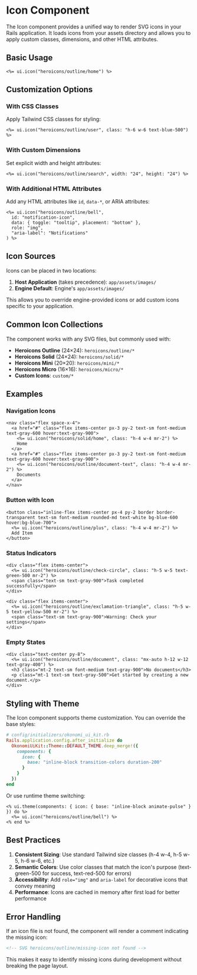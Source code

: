 # Icon Component

The Icon component provides a unified way to render SVG icons in your Rails application. It loads icons from your assets directory and allows you to apply custom classes, dimensions, and other HTML attributes.

## Basic Usage

```erb
<%= ui.icon("heroicons/outline/home") %>
```

## Customization Options

### With CSS Classes

Apply Tailwind CSS classes for styling:

```erb
<%= ui.icon("heroicons/outline/user", class: "h-6 w-6 text-blue-500") %>
```

### With Custom Dimensions

Set explicit width and height attributes:

```erb
<%= ui.icon("heroicons/outline/search", width: "24", height: "24") %>
```

### With Additional HTML Attributes

Add any HTML attributes like `id`, `data-*`, or ARIA attributes:

```erb
<%= ui.icon("heroicons/outline/bell", 
  id: "notification-icon",
  data: { toggle: "tooltip", placement: "bottom" },
  role: "img",
  "aria-label": "Notifications"
) %>
```

## Icon Sources

Icons can be placed in two locations:

1. **Host Application** (takes precedence): `app/assets/images/`
2. **Engine Default**: Engine's `app/assets/images/`

This allows you to override engine-provided icons or add custom icons specific to your application.

## Common Icon Collections

The component works with any SVG files, but commonly used with:

- **Heroicons Outline** (24×24): `heroicons/outline/*`
- **Heroicons Solid** (24×24): `heroicons/solid/*`
- **Heroicons Mini** (20×20): `heroicons/mini/*`
- **Heroicons Micro** (16×16): `heroicons/micro/*`
- **Custom Icons**: `custom/*`

## Examples

### Navigation Icons

```erb
<nav class="flex space-x-4">
  <a href="#" class="flex items-center px-3 py-2 text-sm font-medium text-gray-600 hover:text-gray-900">
    <%= ui.icon("heroicons/solid/home", class: "h-4 w-4 mr-2") %>
    Home
  </a>
  <a href="#" class="flex items-center px-3 py-2 text-sm font-medium text-gray-600 hover:text-gray-900">
    <%= ui.icon("heroicons/outline/document-text", class: "h-4 w-4 mr-2") %>
    Documents
  </a>
</nav>
```

### Button with Icon

```erb
<button class="inline-flex items-center px-4 py-2 border border-transparent text-sm font-medium rounded-md text-white bg-blue-600 hover:bg-blue-700">
  <%= ui.icon("heroicons/outline/plus", class: "h-4 w-4 mr-2") %>
  Add Item
</button>
```

### Status Indicators

```erb
<div class="flex items-center">
  <%= ui.icon("heroicons/outline/check-circle", class: "h-5 w-5 text-green-500 mr-2") %>
  <span class="text-sm text-gray-900">Task completed successfully</span>
</div>

<div class="flex items-center">
  <%= ui.icon("heroicons/outline/exclamation-triangle", class: "h-5 w-5 text-yellow-500 mr-2") %>
  <span class="text-sm text-gray-900">Warning: Check your settings</span>
</div>
```

### Empty States

```erb
<div class="text-center py-8">
  <%= ui.icon("heroicons/outline/document", class: "mx-auto h-12 w-12 text-gray-400") %>
  <h3 class="mt-2 text-sm font-medium text-gray-900">No documents</h3>
  <p class="mt-1 text-sm text-gray-500">Get started by creating a new document.</p>
</div>
```

## Styling with Theme

The Icon component supports theme customization. You can override the base styles:

```ruby
# config/initializers/okonomi_ui_kit.rb
Rails.application.config.after_initialize do
  OkonomiUiKit::Theme::DEFAULT_THEME.deep_merge!({
    components: {
      icon: {
        base: "inline-block transition-colors duration-200"
      }
    }
  })
end
```

Or use runtime theme switching:

```erb
<% ui.theme(components: { icon: { base: "inline-block animate-pulse" } }) do %>
  <%= ui.icon("heroicons/outline/bell") %>
<% end %>
```

## Best Practices

1. **Consistent Sizing**: Use standard Tailwind size classes (h-4 w-4, h-5 w-5, h-6 w-6, etc.)
2. **Semantic Colors**: Use color classes that match the icon's purpose (text-green-500 for success, text-red-500 for errors)
3. **Accessibility**: Add `role="img"` and `aria-label` for decorative icons that convey meaning
4. **Performance**: Icons are cached in memory after first load for better performance

## Error Handling

If an icon file is not found, the component will render a comment indicating the missing icon:

```html
<!-- SVG heroicons/outline/missing-icon not found -->
```

This makes it easy to identify missing icons during development without breaking the page layout.